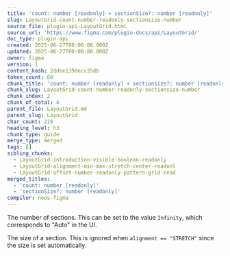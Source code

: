 ```yaml
---
title: 'count: number [readonly] + sectionSize?: number [readonly]'
slug: LayoutGrid-count-number-readonly-sectionsize-number
source_file: plugin-api-LayoutGrid.html
source_url: 'https://www.figma.com/plugin-docs/api/LayoutGrid/'
doc_type: plugin-api
created: 2025-06-27T00:00:00.000Z
updated: 2025-06-27T00:00:00.000Z
owner: figma
version: 1
content_hash: 2ddee139decc35db
token_count: 60
chunk_title: 'count: number [readonly] + sectionSize?: number [readonly]'
chunk_slug: LayoutGrid-count-number-readonly-sectionsize-number
chunk_index: 2
chunk_of_total: 4
parent_file: LayoutGrid.md
parent_slug: LayoutGrid
char_count: 210
heading_level: h3
chunk_type: guide
merge_type: merged
tags: []
sibling_chunks:
  - LayoutGrid-introduction-visible-boolean-readonly
  - LayoutGrid-alignment-min-max-stretch-center-readonl
  - LayoutGrid-offset-number-readonly-pattern-grid-read
merged_titles:
  - 'count: number [readonly]'
  - 'sectionSize?: number [readonly]'
compiler: noos-figma
---
```


The number of sections. This can be set to the value `Infinity`, which corresponds to "Auto" in the UI.

The size of a section. This is ignored when `alignment == "STRETCH"` since the size is set automatically.
